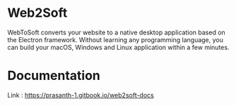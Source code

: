 # Web2Soft
WebToSoft converts your website to a native desktop application based on the Electron framework. Without learning any programming language, you can build your macOS, Windows and Linux application within a few minutes.

# Documentation
Link : https://prasanth-1.gitbook.io/web2soft-docs
